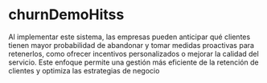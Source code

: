 # churnDemoHitss
Al implementar este sistema, las empresas pueden anticipar qué clientes tienen mayor probabilidad de abandonar y tomar medidas proactivas para retenerlos, como ofrecer incentivos personalizados o mejorar la calidad del servicio. Este enfoque permite una gestión más eficiente de la retención de clientes y optimiza las estrategias de negocio
